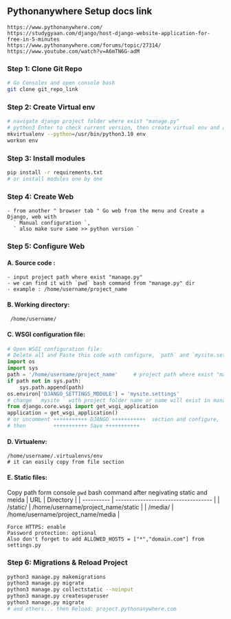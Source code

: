 ## Pythonanywhere Setup docs link
```
https://www.pythonanywhere.com/
https://studygyaan.com/django/host-django-website-application-for-free-in-5-minutes
https://www.pythonanywhere.com/forums/topic/27314/
https://www.youtube.com/watch?v=A6mTN6G-adM
```
### Step 1: Clone Git Repo
```bash
# Go Consoles and open console bash
git clone git_repo_link
```
### Step 2: Create Virtual env
```bash
# navigate django project folder where exist "manage.py"
# python3 Enter to check current version, then create virtual env and activate with workon
mkvirtualenv --python=/usr/bin/python3.10 env
workon env
```
### Step 3: Install modules
```bash
pip install -r requirements.txt
# or install modules one by one
```
### Step 4: Create Web
```
- from another " browser tab " Go web from the menu and Create a Django, web with
  ` Manual configuration `,
  ` also make sure same >> python version `
```
### Step 5: Configure Web
#### A. Source code : 
```
- input project path where exist "manage.py"
- we can find it with `pwd` bash command from "manage.py" dir
- example : /home/username/project_name
```
#### B. Working directory:
```
 /home/username/
```
#### C. WSGI configuration file:
```py
# Open WSGI configuration file:
# Delete all and Paste this code with configure, `path` and `mysite.settings`
import os
import sys
path = '/home/username/project_name'     # project path where exist "manage.py"
if path not in sys.path:
    sys.path.append(path)
os.environ['DJANGO_SETTINGS_MODULE'] = 'mysite.settings'
# change ` mysite ` with project folder name or name will exist in manage.py file's code
from django.core.wsgi import get_wsgi_application
application = get_wsgi_application()
# or uncomment +++++++++++ DJANGO +++++++++++  section and configure, `path` and `mysite.settings`
# then         +++++++++++ Save +++++++++++ 
```
#### D. Virtualenv:
```
/home/username/.virtualenvs/env
# it can easily copy from file section
```
#### E. Static files:
Copy path form console `pwd` bash command after negivating static and meida
| URL        |   Directory                         |
| ---------- | ----------------------------------- |
| /static/	 | /home/username/project_name/static	 |
| /media/	   | /home/username/project_name/media	 |
```
Force HTTPS: enable
Password protection: optional
Also don't forget to add ALLOWED_HOSTS = ["*","domain.com"] from settings.py
```
### Step 6: Migrations & Reload Project
```bash
python3 manage.py makemigrations
python3 manage.py migrate
python3 manage.py collectstatic --noinput
python3 manage.py createsuperuser
python3 manage.py migrate
# and others... then Reload: project.pythonanywhere.com
```
